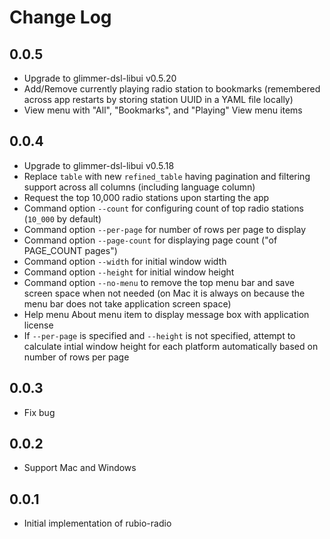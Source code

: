 # Change Log

## 0.0.5

- Upgrade to glimmer-dsl-libui v0.5.20
- Add/Remove currently playing radio station to bookmarks (remembered across app restarts by storing station UUID in a YAML file locally)
- View menu with "All", "Bookmarks", and "Playing" View menu items

## 0.0.4

- Upgrade to glimmer-dsl-libui v0.5.18
- Replace `table` with new `refined_table` having pagination and filtering support across all columns (including language column)
- Request the top 10,000 radio stations upon starting the app
- Command option `--count` for configuring count of top radio stations (`10_000` by default)
- Command option `--per-page` for number of rows per page to display
- Command option `--page-count` for displaying page count ("of PAGE_COUNT pages")
- Command option `--width` for initial window width
- Command option `--height` for initial window height
- Command option `--no-menu` to remove the top menu bar and save screen space when not needed (on Mac it is always on because the menu bar does not take application screen space)
- Help menu About menu item to display message box with application license
- If `--per-page` is specified and `--height` is not specified, attempt to calculate intial window height for each platform automatically based on number of rows per page

## 0.0.3

- Fix bug

## 0.0.2

- Support Mac and Windows

## 0.0.1

- Initial implementation of rubio-radio
